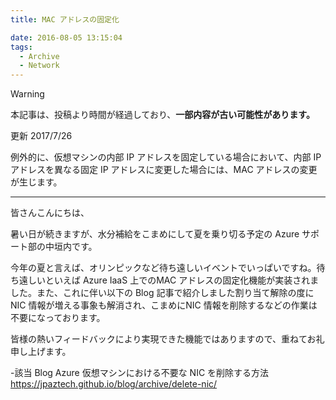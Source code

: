 ```yaml
---
title: MAC アドレスの固定化

date: 2016-08-05 13:15:04
tags:
  - Archive
  - Network
---
```

> [!WARNING]
> 本記事は、投稿より時間が経過しており、**一部内容が古い可能性があります。**

更新 2017/7/26

例外的に、仮想マシンの内部 IP アドレスを固定している場合において、内部 IP アドレスを異なる固定 IP アドレスに変更した場合には、MAC アドレスの変更が生じます。

----------------------------------------------------

皆さんこんにちは、

暑い日が続きますが、水分補給をこまめにして夏を乗り切る予定の Azure サポート部の中垣内です。

今年の夏と言えば、オリンピックなど待ち遠しいイベントでいっぱいですね。待ち遠しいといえば Azure IaaS 上でのMAC アドレスの固定化機能が実装されました。また、これに伴い以下の Blog 記事で紹介しました割り当て解除の度に NIC 情報が増える事象も解消され、こまめにNIC 情報を削除するなどの作業は不要になっております。

皆様の熱いフィードバックにより実現できた機能ではありますので、重ねてお礼申し上げます。

-該当 Blog
Azure 仮想マシンにおける不要な NIC を削除する方法
https://jpaztech.github.io/blog/archive/delete-nic/
